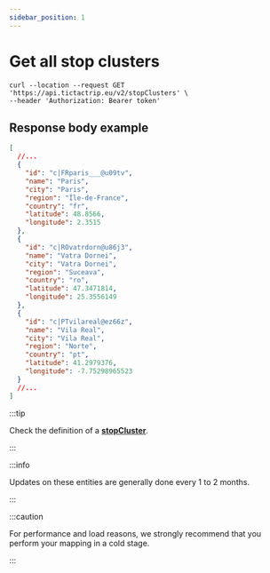 ```yaml
---
sidebar_position: 1
---
```


# Get all stop clusters



```
curl --location --request GET 'https://api.tictactrip.eu/v2/stopClusters' \
--header 'Authorization: Bearer token'
```
## Response body example

```json
[
  //...
  {
    "id": "c|FRparis___@u09tv",
    "name": "Paris",
    "city": "Paris",
    "region": "Île-de-France",
    "country": "fr",
    "latitude": 48.8566,
    "longitude": 2.3515
  },
  {
    "id": "c|ROvatrdorn@u86j3",
    "name": "Vatra Dornei",
    "city": "Vatra Dornei",
    "region": "Suceava",
    "country": "ro",
    "latitude": 47.3471814,
    "longitude": 25.3556149
  },
  {
    "id": "c|PTvilareal@ez66z",
    "name": "Vila Real",
    "city": "Vila Real",
    "region": "Norte",
    "country": "pt",
    "latitude": 41.2979376,
    "longitude": -7.75298965523
  }
  //...
]
```

:::tip

Check the definition of a **[stopCluster](../Reference/stop-cluster.md)**.

:::

:::info

Updates on these entities are generally done every 1 to 2 months.

:::

:::caution

For performance and load reasons, we strongly recommend that you perform your mapping in a cold stage.

:::